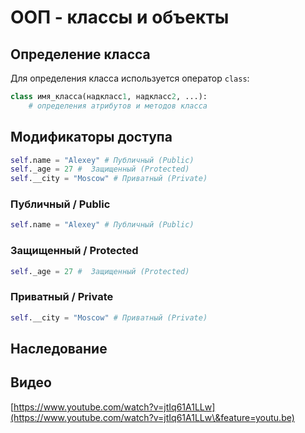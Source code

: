 # ООП - классы и объекты

## Определение класса

Для определения класса используется оператор `class`:

```python
class имя_класса(надкласс1, надкласс2, ...):
    # определения атрибутов и методов класса
```



## Модификаторы доступа

```python
self.name = "Alexey" # Публичный (Public)
self._age = 27 #  Защищенный (Protected)
self.__city = "Moscow" # Приватный (Private)
```

### Публичный / Public

```python
self.name = "Alexey" # Публичный (Public)
```

### Защищенный / Protected

```python
self._age = 27 #  Защищенный (Protected)
```

### Приватный / Private

```python
self.__city = "Moscow" # Приватный (Private)
```

## Наследование

## Видео

[https://www.youtube.com/watch?v=jtIq61A1LLw](https://www.youtube.com/watch?v=jtIq61A1LLw\&feature=youtu.be)
